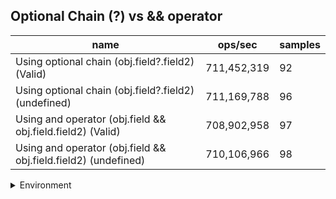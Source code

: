 ## Optional Chain (?) vs && operator

|name|ops/sec|samples|
|-|-|-|
|Using optional chain (obj.field?.field2) (Valid)|711,452,319|92|
|Using optional chain (obj.field?.field2) (undefined)|711,169,788|96|
|Using and operator (obj.field && obj.field.field2) (Valid)|708,902,958|97|
|Using and operator (obj.field && obj.field.field2) (undefined)|710,106,966|98|


<details>
<summary>Environment</summary>

* __Machine:__ linux x64 | 2 vCPUs | 6.8GB Mem
* __Run:__ Wed Oct 25 2023 04:13:50 GMT+0000 (Coordinated Universal Time)
</details>

<!--
{"environment":{"platform":"linux","arch":"x64","cpus":2,"totalMemory":6.7597503662109375},"benchmarks":[{"name":"Using optional chain (obj.field?.field2) (Valid)","opsSec":711452318.6756583,"samples":7},{"name":"Using optional chain (obj.field?.field2) (undefined)","opsSec":711169788.051615,"samples":7},{"name":"Using and operator (obj.field && obj.field.field2) (Valid)","opsSec":708902958.4780121,"samples":8},{"name":"Using and operator (obj.field && obj.field.field2) (undefined)","opsSec":710106965.7437314,"samples":6}]}-->
